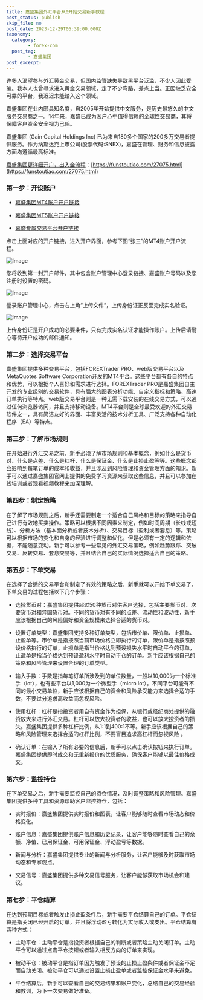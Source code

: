```yaml
---
title: 嘉盛集团外汇平台从0开始交易新手教程
post_status: publish
skip_file: no
post_date: 2023-12-29T06:39:00.000Z
taxonomy:
  category:
        - forex-com
  post_tag:
        - 嘉盛集团
post_excerpt: 
---
```

许多人渴望参与外汇黄金交易，但国内监管缺失导致黑平台泛滥，不少人因此受骗。我本人也曾寻求进入黄金交易领域，走了不少弯路，差点上当。正因缺乏安全可靠的平台，我迟迟未能踏入这个领域。

嘉盛集团在业内颇具知名度，自2005年开始提供中文服务，是历史最悠久的中文服务交易商之一。14年来，嘉盛已成为客户心中值得信赖的全球性交易商，其将保障客户资金安全视为己任。

嘉盛集团 (Gain Capital Holdings Inc) 已为来自180多个国家的200多万交易者提供服务。作为纳斯达克上市公司(股票代码:SNEX)，嘉盛在管理、财务和信息披露方面均遵循最高标准。

[嘉盛集团更详细开户，出入金流程](https://funstoutiao.com/27075.html)：[https://funstoutiao.com/27075.html](https://funstoutiao.com/27075.html)

### 第一步：开设账户

* [嘉盛集团MT4账户开户链接](https://s.ssgg.net/jsmt4)

* [嘉盛集团MT5账户开户链接](https://s.ssgg.net/jsmt5)

* [嘉盛专属交易平台开户链接](https://s.ssgg.net/js)

点击上面对应的开户链接，进入开户界面，参考下图“张三”的MT4账户开户流程。

![Image](https://prod-files-secure.s3.us-west-2.amazonaws.com/39ed1227-6d7d-4570-be36-9ccd4a2c4241/7a167aea-686b-400d-af59-4e18eb607a40/640.png?X-Amz-Algorithm=AWS4-HMAC-SHA256&X-Amz-Content-Sha256=UNSIGNED-PAYLOAD&X-Amz-Credential=ASIAZI2LB466ZGGXQVA2%2F20250521%2Fus-west-2%2Fs3%2Faws4_request&X-Amz-Date=20250521T221309Z&X-Amz-Expires=3600&X-Amz-Security-Token=IQoJb3JpZ2luX2VjEA4aCXVzLXdlc3QtMiJHMEUCIQDPb%2BZCH82kx7kCMhmvPNS%2F9%2FfnRfFFREmYxvCiDi%2BBfAIgR0MOnhs8GVZ719vetfmTj6Nwt01MXlv96Q6B9scw7CUqiAQIx%2F%2F%2F%2F%2F%2F%2F%2F%2F%2F%2FARAAGgw2Mzc0MjMxODM4MDUiDDQGlNpALf7YAN2G6SrcA4p3MjGkcDlYCAQO38Xr7%2FrjvQynb6zoitbHNBQCImkVb2PM2HW8FTyvLLXp6eNJgAJDtaoL%2FpdK3r%2FHymse2%2Fyd6yvxFYAmC2mkTg2sjbUWLHLYb5uHywZHgGFKYvTf3GPsqfqQhOFqDHEufqwS9uWmNVr%2FWZoRiaI2AN0g4GWnNzoP%2BnG8jNPV2KaGPlJGGbMUV2N4%2FRU7UQlxV973OE8ACKQ5T8eM5iWrG8Bg1C1Gk4dEzMudv3jkfXUhsyMiGhyTE2p8qVVPCBjOwtVq50kGq7UZNsVMxKi0mF8Mlci5uouLDj4DDxU5TM3qwu6n6muyXEUs0Ra5a6eVsdvotFnX3GRXqdFVoDMJSd3b1ulbHrwQZxTaR5ejM%2Ba%2FxVG9M8Y8asDUL9CuW%2FHCpwSDvSNdU4%2B3An50Y5D%2FDik4QoX4oYE5ytQXaSbuBoNjwXBh4kGV2DkbWwZ240llfO%2Fk9vAaXJGPi72wF1dzKE3NTqgLOmVKg3oG5l9%2FYAs5YAzciuRp%2FFDjNCX%2FhHtk2RCec6xNdjilAQ4N6lk8dR5DhjFyo%2FIGkWBJKREpZDSMYhi6QcQZ9PIZp11dPZG1%2Baj%2BVFPz9QJYH6YG0Q0XYihWKOYCh3mOvrlvqG8lg%2BvIMOiJucEGOqUBPrO9NCo6H1XP%2BVNDWu3nlosaOQlMS3e8kTeoYFNAV5MV3eOg3qMIdzLPDWnjQM%2Fl%2Fo%2Fe6pRB5TsNOA%2BPGDtkPZEMW8jges%2FeM5b5ZcNoviJKmZNHLw90x9YOCI1Mi6hUI7c3TZLVFwmA%2F0JMUNVb5mOSV6wRdFd9X0jazYaSEtrnvHVrfP5O0vByUuU5GG2DCYVPq19IPvLV%2Fix9BWxGyeWyGsqw&X-Amz-Signature=e945a478e6745e0c2bfc9c67507f7e4bfcfe7039f5b4a28f46e3657dd987a85d&X-Amz-SignedHeaders=host&x-id=GetObject)

您将收到第一封开户邮件，其中包含账户管理中心登录链接、嘉盛账户号码以及您注册时设置的密码。

![Image](https://prod-files-secure.s3.us-west-2.amazonaws.com/39ed1227-6d7d-4570-be36-9ccd4a2c4241/eaa1c6b3-2877-4284-a0e1-530e222c27fb/image.png?X-Amz-Algorithm=AWS4-HMAC-SHA256&X-Amz-Content-Sha256=UNSIGNED-PAYLOAD&X-Amz-Credential=ASIAZI2LB466ZGGXQVA2%2F20250521%2Fus-west-2%2Fs3%2Faws4_request&X-Amz-Date=20250521T221309Z&X-Amz-Expires=3600&X-Amz-Security-Token=IQoJb3JpZ2luX2VjEA4aCXVzLXdlc3QtMiJHMEUCIQDPb%2BZCH82kx7kCMhmvPNS%2F9%2FfnRfFFREmYxvCiDi%2BBfAIgR0MOnhs8GVZ719vetfmTj6Nwt01MXlv96Q6B9scw7CUqiAQIx%2F%2F%2F%2F%2F%2F%2F%2F%2F%2F%2FARAAGgw2Mzc0MjMxODM4MDUiDDQGlNpALf7YAN2G6SrcA4p3MjGkcDlYCAQO38Xr7%2FrjvQynb6zoitbHNBQCImkVb2PM2HW8FTyvLLXp6eNJgAJDtaoL%2FpdK3r%2FHymse2%2Fyd6yvxFYAmC2mkTg2sjbUWLHLYb5uHywZHgGFKYvTf3GPsqfqQhOFqDHEufqwS9uWmNVr%2FWZoRiaI2AN0g4GWnNzoP%2BnG8jNPV2KaGPlJGGbMUV2N4%2FRU7UQlxV973OE8ACKQ5T8eM5iWrG8Bg1C1Gk4dEzMudv3jkfXUhsyMiGhyTE2p8qVVPCBjOwtVq50kGq7UZNsVMxKi0mF8Mlci5uouLDj4DDxU5TM3qwu6n6muyXEUs0Ra5a6eVsdvotFnX3GRXqdFVoDMJSd3b1ulbHrwQZxTaR5ejM%2Ba%2FxVG9M8Y8asDUL9CuW%2FHCpwSDvSNdU4%2B3An50Y5D%2FDik4QoX4oYE5ytQXaSbuBoNjwXBh4kGV2DkbWwZ240llfO%2Fk9vAaXJGPi72wF1dzKE3NTqgLOmVKg3oG5l9%2FYAs5YAzciuRp%2FFDjNCX%2FhHtk2RCec6xNdjilAQ4N6lk8dR5DhjFyo%2FIGkWBJKREpZDSMYhi6QcQZ9PIZp11dPZG1%2Baj%2BVFPz9QJYH6YG0Q0XYihWKOYCh3mOvrlvqG8lg%2BvIMOiJucEGOqUBPrO9NCo6H1XP%2BVNDWu3nlosaOQlMS3e8kTeoYFNAV5MV3eOg3qMIdzLPDWnjQM%2Fl%2Fo%2Fe6pRB5TsNOA%2BPGDtkPZEMW8jges%2FeM5b5ZcNoviJKmZNHLw90x9YOCI1Mi6hUI7c3TZLVFwmA%2F0JMUNVb5mOSV6wRdFd9X0jazYaSEtrnvHVrfP5O0vByUuU5GG2DCYVPq19IPvLV%2Fix9BWxGyeWyGsqw&X-Amz-Signature=a2f648cb134b715f4bc41f45afdbdfca9963813265079d2235e955a096fdc53c&X-Amz-SignedHeaders=host&x-id=GetObject)

登录账户管理中心，点击右上角“上传文件”，上传身份证正反面完成实名验证。

![Image](https://prod-files-secure.s3.us-west-2.amazonaws.com/39ed1227-6d7d-4570-be36-9ccd4a2c4241/54090639-09fc-46b4-a135-e0289f707147/image.png?X-Amz-Algorithm=AWS4-HMAC-SHA256&X-Amz-Content-Sha256=UNSIGNED-PAYLOAD&X-Amz-Credential=ASIAZI2LB466ZGGXQVA2%2F20250521%2Fus-west-2%2Fs3%2Faws4_request&X-Amz-Date=20250521T221309Z&X-Amz-Expires=3600&X-Amz-Security-Token=IQoJb3JpZ2luX2VjEA4aCXVzLXdlc3QtMiJHMEUCIQDPb%2BZCH82kx7kCMhmvPNS%2F9%2FfnRfFFREmYxvCiDi%2BBfAIgR0MOnhs8GVZ719vetfmTj6Nwt01MXlv96Q6B9scw7CUqiAQIx%2F%2F%2F%2F%2F%2F%2F%2F%2F%2F%2FARAAGgw2Mzc0MjMxODM4MDUiDDQGlNpALf7YAN2G6SrcA4p3MjGkcDlYCAQO38Xr7%2FrjvQynb6zoitbHNBQCImkVb2PM2HW8FTyvLLXp6eNJgAJDtaoL%2FpdK3r%2FHymse2%2Fyd6yvxFYAmC2mkTg2sjbUWLHLYb5uHywZHgGFKYvTf3GPsqfqQhOFqDHEufqwS9uWmNVr%2FWZoRiaI2AN0g4GWnNzoP%2BnG8jNPV2KaGPlJGGbMUV2N4%2FRU7UQlxV973OE8ACKQ5T8eM5iWrG8Bg1C1Gk4dEzMudv3jkfXUhsyMiGhyTE2p8qVVPCBjOwtVq50kGq7UZNsVMxKi0mF8Mlci5uouLDj4DDxU5TM3qwu6n6muyXEUs0Ra5a6eVsdvotFnX3GRXqdFVoDMJSd3b1ulbHrwQZxTaR5ejM%2Ba%2FxVG9M8Y8asDUL9CuW%2FHCpwSDvSNdU4%2B3An50Y5D%2FDik4QoX4oYE5ytQXaSbuBoNjwXBh4kGV2DkbWwZ240llfO%2Fk9vAaXJGPi72wF1dzKE3NTqgLOmVKg3oG5l9%2FYAs5YAzciuRp%2FFDjNCX%2FhHtk2RCec6xNdjilAQ4N6lk8dR5DhjFyo%2FIGkWBJKREpZDSMYhi6QcQZ9PIZp11dPZG1%2Baj%2BVFPz9QJYH6YG0Q0XYihWKOYCh3mOvrlvqG8lg%2BvIMOiJucEGOqUBPrO9NCo6H1XP%2BVNDWu3nlosaOQlMS3e8kTeoYFNAV5MV3eOg3qMIdzLPDWnjQM%2Fl%2Fo%2Fe6pRB5TsNOA%2BPGDtkPZEMW8jges%2FeM5b5ZcNoviJKmZNHLw90x9YOCI1Mi6hUI7c3TZLVFwmA%2F0JMUNVb5mOSV6wRdFd9X0jazYaSEtrnvHVrfP5O0vByUuU5GG2DCYVPq19IPvLV%2Fix9BWxGyeWyGsqw&X-Amz-Signature=08179eb5c2b8d7dbb5efe3e38bd5dd1b7359fb951cb58791280391f44226bab8&X-Amz-SignedHeaders=host&x-id=GetObject)

上传身份证是开户成功的必要条件，只有完成实名认证才能操作账户。上传后请耐心等待开户成功的邮件通知。

### 第二步：选择交易平台

嘉盛集团提供多种交易平台，包括FOREXTrader PRO、web版交易平台以及MetaQuotes Software Corporation开发的MT4平台。这些平台都有各自的特点和优势，可以根据个人喜好和需求进行选择。FOREXTrader PRO是嘉盛集团自主开发的专业级别的交易软件，具有强大的图表分析功能、自定义指标和策略、高速订单执行等特点。web版交易平台则是一种无需下载安装的在线交易方式，可以通过任何浏览器访问，并且支持移动设备。MT4平台则是全球最受欢迎的外汇交易软件之一，具有简洁友好的界面、丰富灵活的技术分析工具、广泛支持各种自动化程序（EA）等特点。

### 第三步：了解市场规则

在开始进行外汇交易之前，新手必须了解市场规则和基本概念，例如什么是货币对、什么是点差、什么是杠杆、什么是保证金、什么是止损止盈等等。这些概念都会影响到每笔订单的成本和收益，并且涉及到风险管理和资金管理方面的知识。新手可以通过嘉盛集团官网上提供的免费学习资源来获取这些信息，并且可以参加在线培训或者观看视频教程来加深理解。

### 第四步：制定策略

在了解了市场规则之后，新手还需要制定一个适合自己风格和目标的策略来指导自己进行有效地买卖操作。策略可以根据不同因素来制定，例如时间周期（长线或短线）、分析方法（基本面分析或者技术分析）、交易目标（盈利或者套息）等。策略可以根据市场的变化和自身的经验进行调整和优化，但是必须有一定的逻辑和依据，不能随意变动。新手可以参考一些常见的外汇交易策略，例如趋势跟踪、突破交易、反转交易、套息交易等，并且结合自己的实际情况选择适合自己的策略。

### 第五步：下单交易

在选择了合适的交易平台和制定了有效的策略之后，新手就可以开始下单交易了。下单交易的过程包括以下几个步骤：

* 选择货币对：嘉盛集团提供超过50种货币对供客户选择，包括主要货币对、次要货币对和异国货币对。不同的货币对有不同的点差、流动性和波动性，新手应该根据自己的风险偏好和资金规模来选择合适的货币对。

* 设置订单类型：嘉盛集团支持多种订单类型，包括市价单、限价单、止损单、止盈单等。市价单是指按照当前市场价格立即执行的订单，限价单是指按照预设价格执行的订单，止损单是指当价格达到预设损失水平时自动平仓的订单，止盈单是指当价格达到预设盈利水平时自动平仓的订单。新手应该根据自己的策略和风险管理来设置合理的订单类型。

* 输入手数：手数是指每笔订单所涉及到的单位数量，一般以10,000为一个标准手（lot），也有些平台以1,000为一个微型手（micro lot）。不同平台可能有不同的最小交易单位，新手应该根据自己的资金和风险承受能力来选择合适的手数，不要过分追求高收益而忽视风险。

* 使用杠杆：杠杆是指投资者用自有资金作为担保，从银行或经纪商处提供的融资放大来进行外汇交易。杠杆可以放大投资者的收益，也可以放大投资者的损失。嘉盛集团提供多种杠杆比例，从1:1到400:1不等。新手应该根据自己的策略和风险管理来选择合适的杠杆比例，不要盲目追求高杠杆而忽视风险 。

* 确认订单：在输入了所有必要的信息后，新手可以点击确认按钮来执行订单。嘉盛集团提供即时成交和无重新报价的优质服务，确保客户能够以最佳价格成交。

### 第六步：监控持仓

在下单交易之后，新手需要监控自己的持仓情况，及时调整策略和风险管理。嘉盛集团提供多种工具和资源帮助客户监控持仓，包括：

* 实时报价：嘉盛集团提供实时报价和图表，让客户能够随时查看市场动态和价格变化。

* 账户信息：嘉盛集团提供账户信息和历史记录，让客户能够随时查看自己的余额、净值、已用保证金、可用保证金、浮动盈亏等数据。

* 新闻与分析：嘉盛集团提供专业的新闻与分析服务，让客户能够及时获取市场动态和专家观点。

* 交易信号：嘉盛集团提供多种交易信号服务，让客户能够获取市场机会和建议。

### 第七步：平仓结算

在达到预期目标或者触发止损止盈条件后，新手需要平仓结算自己的订单。平仓结算是指关闭已经开启的订单，并且将浮动盈亏转化为实际收入或支出。平仓结算有两种方式：

* 主动平仓：主动平仓是指投资者根据自己的判断或者策略主动关闭订单。主动平仓可以通过点击平仓按钮或者输入相反方向的订单来实现。

* 被动平仓：被动平仓是指订单因为触发了预设的止损止盈条件或者保证金不足而自动关闭。被动平仓可以通过设置止损止盈单或者监控保证金水平来避免。

* 平仓结算后，新手可以查看自己的交易结果和账户变化，总结自己的交易经验和教训，为下一次交易做好准备。